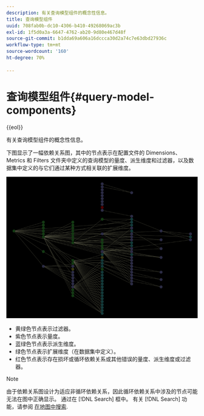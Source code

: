 ```yaml
---
description: 有关查询模型组件的概念性信息。
title: 查询模型组件
uuid: 708fab0b-dc10-4306-b410-49268069ac3b
exl-id: 1f5d0a3a-6647-4762-ab20-9d80e467d48f
source-git-commit: b1dda69a606a16dccca30d2a74c7e63dbd27936c
workflow-type: tm+mt
source-wordcount: '160'
ht-degree: 70%

---
```


# 查询模型组件{#query-model-components}

{{eol}}

有关查询模型组件的概念性信息。

下图显示了一幅依赖关系图，其中的节点表示在配置文件的 Dimensions、Metrics 和 Filters 文件夹中定义的查询模型的量度、派生维度和过滤器，以及数据集中定义的与它们通过某种方式相关联的扩展维度。

![](assets/vis_DependencyMap_QueryModel.png)

* 黄绿色节点表示过滤器。
* 紫色节点表示量度。
* 蓝绿色节点表示派生维度。
* 绿色节点表示扩展维度（在数据集中定义）。
* 红色节点表示存在损坏或循环依赖关系或其他错误的量度、派生维度或过滤器。

>[!NOTE]
>
>由于依赖关系图设计为适应非循环依赖关系，因此循环依赖关系中涉及的节点可能无法在图中正确显示。 通过在 [!DNL Search] 框中。 有关 [!DNL Search] 功能，请参阅 [在地图中搜索](../../../../../home/c-get-started/c-admin-intrf/c-dataset-mgrs/c-dep-maps/t-srch-map.md#task-a1e7065a538d46c78a7d28676d880dfb).
